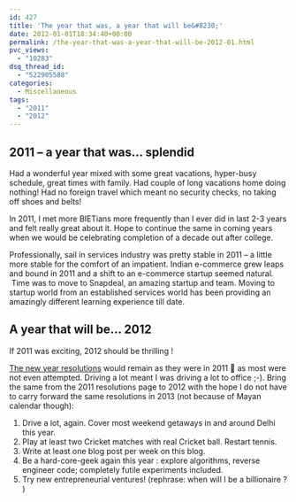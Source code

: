 ```yaml
---
id: 427
title: 'The year that was, a year that will be&#8230;'
date: 2012-01-01T18:34:40+00:00
permalink: /the-year-that-was-a-year-that-will-be-2012-01.html
pvc_views:
  - "10283"
dsq_thread_id:
  - "522905588"
categories:
  - Miscellaneous
tags:
  - "2011"
  - "2012"
---
```

## 2011 &#8211; a year that was&#8230; splendid

Had a wonderful year mixed with some great vacations, hyper-busy schedule, great times with family. Had couple of long vacations home doing nothing! Had no foreign travel which meant no security checks, no taking off shoes and belts!

In 2011, I met more BIETians more frequently than I ever did in last 2-3 years and felt really great about it. Hope to continue the same in coming years when we would be celebrating completion of a decade out after college.

Professionally, sail in services industry was pretty stable in 2011 &#8211; a little more stable for the comfort of an impatient. Indian e-commerce grew leaps and bound in 2011 and a shift to an e-commerce startup seemed natural.  Time was to move to Snapdeal, an amazing startup and team. Moving to startup world from an established services world has been providing an amazingly different learning experience till date.

## A year that will be&#8230; 2012

If 2011 was exciting, 2012 should be thrilling !

<a title="…And comes the New Year Resolution" href="http://www.prashantparashar.com/and-comes-the-new-year-resolution-2011-02.html" target="_blank">The new year resolutions</a> would remain as they were in 2011 🙂 as most were not even attempted. Driving a lot meant I was driving a lot to office ;-). Bring the same from the 2011 resolutions page to 2012 with the hope I do not have to carry forward the same resolutions in 2013 (not because of Mayan calendar though):

  1. Drive a lot, again. Cover most weekend getaways in and around Delhi this year.
  2. Play at least two Cricket matches with real Cricket ball. Restart tennis.
  3. Write at least one blog post per week on this blog.
  4. Be a hard-core-geek again this year : explore algorithms, reverse engineer code; completely futile experiments included.
  5. Try new entrepreneurial ventures! (rephrase: when will I be a billionaire ? )

&nbsp;

&nbsp;
